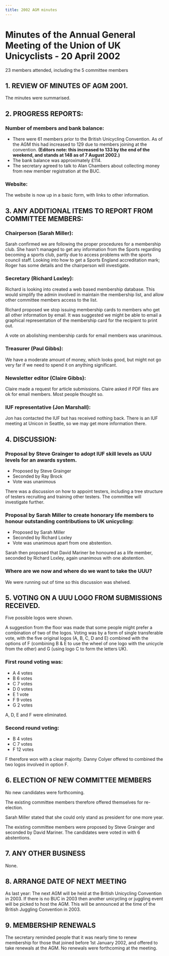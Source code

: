 ```yaml
---
title: 2002 AGM minutes
---
```


# Minutes of the Annual General Meeting of the Union of UK Unicyclists - 20 April 2002

23 members attended, including the 5 committee members

## 1. REVIEW OF MINUTES OF AGM 2001.

The minutes were summarised.

## 2. PROGRESS REPORTS:

### Number of members and bank balance:

* There were 61 members prior to the British Unicycling Convention. As of the AGM this had increased to 129 due to members joining at the convention.
  **(Editors note: this increased to 133 by the end of the weekend, and stands at 148 as of 7 August 2002.)**
* The bank balance was approximately £114.
* The secretary agreed to talk to Alan Chambers about collecting money from new member registration at the BUC.

### Website:

The website is now up in a basic form, with links to other information.

## 3. ANY ADDITIONAL ITEMS TO REPORT FROM COMMITTEE MEMBERS:

### Chairperson (Sarah Miller):

Sarah confirmed we are following the proper procedures for a membership club.
She hasn't managed to get any information from the Sports regarding becoming a
sports club, partly due to access problems with the sports council staff.
Looking into how to get a Sports England accreditation mark; Roger has some
details and the chairperson will investigate.

### Secretary (Richard Loxley):

Richard is looking into created a web based membership database. This would
simplify the admin involved in maintain the membership list, and allow other
committee members access to the list.

Richard proposed we stop issuing membership cards to members who get all other
information by email. It was suggested we might be able to email a graphical
representation of the membership card for the recipient to print out.

A vote on abolishing membership cards for email members was unanimous.

### Treasurer (Paul Gibbs):

We have a moderate amount of money, which looks good, but might not go very far
if we need to spend it on anything significant.

### Newsletter editor (Claire Gibbs):

Claire made a request for article submissions.
Claire asked if PDF files are ok for email members. Most people thought so.

### IUF representative (Jon Marshall):

Jon has contacted the IUF but has received nothing back.
There is an IUF meeting at Unicon in Seattle, so we may get more information there.

## 4. DISCUSSION:

### Proposal by Steve Grainger to adopt IUF skill levels as UUU levels for an awards system.

* Proposed by Steve Grainger
* Seconded by Ray Brock
* Vote was unanimous

There was a discussion on how to appoint testers, including a tree structure of
testers recruiting and training other testers. The committee will investigate
further.

### Proposal by Sarah Miller to create honorary life members to honour outstanding contributions to UK unicycling:

* Proposed by Sarah Miller
* Seconded by Richard Loxley
* Vote was unanimous apart from one abstention.

Sarah then proposed that David Mariner be honoured as a life member, seconded by Richard Loxley, again unanimous with one abstention.

### Where are we now and where do we want to take the UUU?

We were running out of time so this discussion was shelved.

## 5. VOTING ON A UUU LOGO FROM SUBMISSIONS RECEIVED.

Five possible logos were shown.

A suggestion from the floor was made that some people might prefer a
combination of two of the logos.  Voting was by a form of single transferable
vote, with the five original logos (A, B, C, D and E) combined with the options
of F (combining B & E to use the wheel of one logo with the unicycle from the
other) and G (using logo C to form the letters UK).

### First round voting was:

* A 4 votes
* B 6 votes
* C 7 votes
* D 0 votes
* E 1 vote
* F 9 votes
* G 2 votes

A, D, E and F were eliminated.

### Second round voting:

* B 4 votes
* C 7 votes
* F 12 votes

F therefore won with a clear majority.
Danny Colyer offered to combined the two logos involved in option F.

## 6. ELECTION OF NEW COMMITTEE MEMBERS

No new candidates were forthcoming.

The existing committee members therefore offered themselves for re-election.

Sarah Miller stated that she could only stand as president for one more year.

The existing committee members were proposed by Steve Grainger and seconded by
David Mariner.  The candidates were voted in with 6 abstentions.

## 7. ANY OTHER BUSINESS

None.

## 8. ARRANGE DATE OF NEXT MEETING

As last year:
The next AGM will be held at the British Unicycling Convention in 2003. If there is no BUC in 2003 then another unicycling or juggling event will be picked to host the AGM. This will be announced at the time of the British Juggling Convention in 2003.

## 9. MEMBERSHIP RENEWALS
The secretary reminded people that it was nearly time to renew membership for those that joined before 1st January 2002, and offered to take renewals at the AGM.
No renewals were forthcoming at the meeting.

